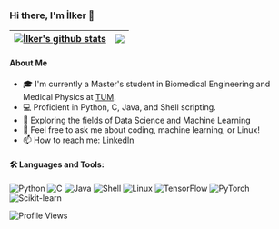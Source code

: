 ### Hi there, I'm İlker 👋

<!-- the personal vercel domain https://github-readme-stats-one-tau-85.vercel.app-->
| <a href="https://github.com/ilkermeliksitki/"><img align="center" src="https://github-readme-stats-one-tau-85.vercel.app/api?username=ilkermeliksitki&show_icons=true&include_all_commits=true&theme=buefy&hide_border=true" alt="İlker's github stats" /></a> | <a href="https://github.com/ilkermeliksitki"><img align="center" src="https://github-readme-stats-one-tau-85.vercel.app/api/top-langs/?username=ilkermeliksitki&layout=compact&theme=buefy&hide_border=true" /></a> |
| ---- | ---- |

#### About Me
- 🎓 I'm currently a Master's student in Biomedical Engineering and Medical Physics at <a href="https://www.tum.de/en/">TUM</a>. 
- 💻 Proficient in Python, C, Java, and Shell scripting.
- 🌱 Exploring the fields of Data Science and Machine Learning
- 💬 Feel free to ask me about coding, machine learning, or Linux!
- 📫 How to reach me: <a href="https://www.linkedin.com/in/ilkermelik/">LinkedIn</a>

#### 🛠️ Languages and Tools:
![Python](https://img.shields.io/badge/Python-3776AB?style=for-the-badge&logo=python&logoColor=white)
![C](https://img.shields.io/badge/C-A8B9CC?style=for-the-badge&logo=c&logoColor=white)
![Java](https://img.shields.io/badge/Java-007396?style=for-the-badge&logo=java&logoColor=white)
![Shell](https://img.shields.io/badge/Shell_Scripting-4EAA25?style=for-the-badge&logo=gnu-bash&logoColor=white)
![Linux](https://img.shields.io/badge/Linux-FCC624?style=for-the-badge&logo=linux&logoColor=black)
![TensorFlow](https://img.shields.io/badge/TensorFlow-FF6F00?style=for-the-badge&logo=tensorflow&logoColor=white)
![PyTorch](https://img.shields.io/badge/PyTorch-EE4C2C?style=for-the-badge&logo=pytorch&logoColor=white)
![Scikit-learn](https://img.shields.io/badge/Scikit--Learn-F7931E?style=for-the-badge&logo=scikit-learn&logoColor=white)


![Profile Views](https://komarev.com/ghpvc/?username=ilkermeliksitki&style=flat-square&color=blueviolet)
